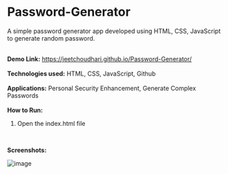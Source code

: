 # Password-Generator

A simple password generator app developed using HTML, CSS, JavaScript to generate random password.<br><br>

**Demo Link:** https://jeetchoudhari.github.io/Password-Generator/
<br><br>
**Technologies used:** HTML, CSS, JavaScript, Github
<br><br>
**Applications:** Personal Security Enhancement, Generate Complex Passwords
<br><br>
**How to Run:**
1. Open the index.html file
<br>

**Screenshots:**

![image](https://github.com/jeetchoudhari/Password-Generator/assets/41011755/cc8bfc85-3880-4251-a7d2-2c7294f399c3)
